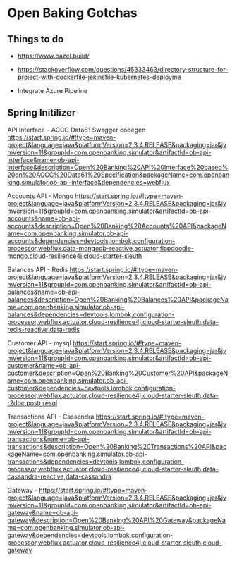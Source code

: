 # Open Baking Gotchas

## Things to do

* https://www.bazel.build/

* https://stackoverflow.com/questions/45333463/directory-structure-for-project-with-dockerfile-jekinsfile-kubernetes-deployme

* Integrate Azure Pipeline

## Spring Initilizer

API Interface - ACCC Data61 Swagger codegen
https://start.spring.io/#!type=maven-project&language=java&platformVersion=2.3.4.RELEASE&packaging=jar&jvmVersion=11&groupId=com.openbanking.simulator&artifactId=ob-api-interface&name=ob-api-interface&description=Open%20Banking%20API%20Interface%20based%20on%20ACCC%20Data61%20Specification&packageName=com.openbanking.simulator.ob-api-interface&dependencies=webflux

Accounts API - Mongo
https://start.spring.io/#!type=maven-project&language=java&platformVersion=2.3.4.RELEASE&packaging=jar&jvmVersion=11&groupId=com.openbanking.simulator&artifactId=ob-api-accounts&name=ob-api-accounts&description=Open%20Banking%20Accounts%20API&packageName=com.openbanking.simulator.ob-api-accounts&dependencies=devtools,lombok,configuration-processor,webflux,data-mongodb-reactive,actuator,flapdoodle-mongo,cloud-resilience4j,cloud-starter-sleuth

Balances API - Redis
https://start.spring.io/#!type=maven-project&language=java&platformVersion=2.3.4.RELEASE&packaging=jar&jvmVersion=11&groupId=com.openbanking.simulator&artifactId=ob-api-balances&name=ob-api-balances&description=Open%20Banking%20Balances%20API&packageName=com.openbanking.simulator.ob-api-balances&dependencies=devtools,lombok,configuration-processor,webflux,actuator,cloud-resilience4j,cloud-starter-sleuth,data-redis-reactive,data-redis

Customer API - mysql
https://start.spring.io/#!type=maven-project&language=java&platformVersion=2.3.4.RELEASE&packaging=jar&jvmVersion=11&groupId=com.openbanking.simulator&artifactId=ob-api-customer&name=ob-api-customer&description=Open%20Banking%20Customer%20API&packageName=com.openbanking.simulator.ob-api-customer&dependencies=devtools,lombok,configuration-processor,webflux,actuator,cloud-resilience4j,cloud-starter-sleuth,data-r2dbc,postgresql

Transactions API - Cassendra
https://start.spring.io/#!type=maven-project&language=java&platformVersion=2.3.4.RELEASE&packaging=jar&jvmVersion=11&groupId=com.openbanking.simulator&artifactId=ob-api-transactions&name=ob-api-transactions&description=Open%20Banking%20Transactions%20API&packageName=com.openbanking.simulator.ob-api-transactions&dependencies=devtools,lombok,configuration-processor,webflux,actuator,cloud-resilience4j,cloud-starter-sleuth,data-cassandra-reactive,data-cassandra

Gateway - 
https://start.spring.io/#!type=maven-project&language=java&platformVersion=2.3.4.RELEASE&packaging=jar&jvmVersion=11&groupId=com.openbanking.simulator&artifactId=ob-api-gateway&name=ob-api-gateway&description=Open%20Banking%20API%20Gateway&packageName=com.openbanking.simulator.ob-api-gateway&dependencies=devtools,lombok,configuration-processor,webflux,actuator,cloud-resilience4j,cloud-starter-sleuth,cloud-gateway

